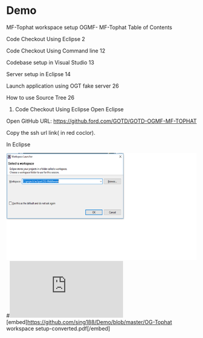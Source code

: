 # Demo

MF-Tophat workspace setup
OGMF- MF-Tophat
Table of Contents

Code Checkout Using Eclipse 2

Code Checkout Using Command line 12

Codebase setup in Visual Studio 13

Server setup in Eclipse 14

Launch application using OGT fake server 26

How to use Source Tree 26

1. Code Checkout Using Eclipse
Open Eclipse



Open GitHub URL: https://github.ford.com/GOTD/GOTD-OGMF-MF-TOPHAT



Copy the ssh url link( in red coclor).

In Eclipse

![alt text](https://github.com/sing188/Demo/blob/master/Untitled.png)
#![alt text](https://github.com/sing188/Demo/blob/master/OG-Tophat%20workspace%20setup-converted.pdf)
[embed]https://github.com/sing188/Demo/blob/master/OG-Tophat workspace setup-converted.pdf[/embed]
